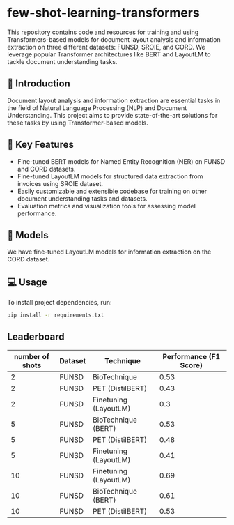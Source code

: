 # few-shot-learning-transformers

This repository contains code and resources for training and using Transformers-based models for document layout analysis and information extraction on three different datasets: FUNSD, SROIE, and CORD. We leverage popular Transformer architectures like BERT and LayoutLM to tackle document understanding tasks.

## :closed_book: Introduction
Document layout analysis and information extraction are essential tasks in the field of Natural Language Processing (NLP) and Document Understanding. This project aims to provide state-of-the-art solutions for these tasks by using Transformer-based models.

## :pencil: Key Features
* Fine-tuned BERT models for Named Entity Recognition (NER) on FUNSD and CORD datasets.
* Fine-tuned LayoutLM models for structured data extraction from invoices using SROIE dataset.
* Easily customizable and extensible codebase for training on other document understanding tasks and datasets.
* Evaluation metrics and visualization tools for assessing model performance.

## :book: Models
We have fine-tuned LayoutLM models for information extraction on the CORD dataset. 

## :computer: Usage
To install project dependencies, run:

```bash
pip install -r requirements.txt
```

## Leaderboard

| number of shots | Dataset | Technique | Performance (F1 Score) | 
| - | - | - | - | 
| 2 | FUNSD | BioTechnique | 0.53 |
| 2 | FUNSD | PET (DistilBERT) | 0.43 |
| 2 | FUNSD | Finetuning (LayoutLM) | 0.3 |
| 5 | FUNSD | BioTechnique (BERT) | 0.53 |
| 5 | FUNSD | PET (DistilBERT) | 0.48 |
| 5 | FUNSD | Finetuning (LayoutLM) | 0.41 |
| 10 | FUNSD | Finetuning (LayoutLM) | 0.69 |
| 10 | FUNSD | BioTechnique (BERT) | 0.61 |
| 10 | FUNSD | PET (DistilBERT) | 0.53 |

